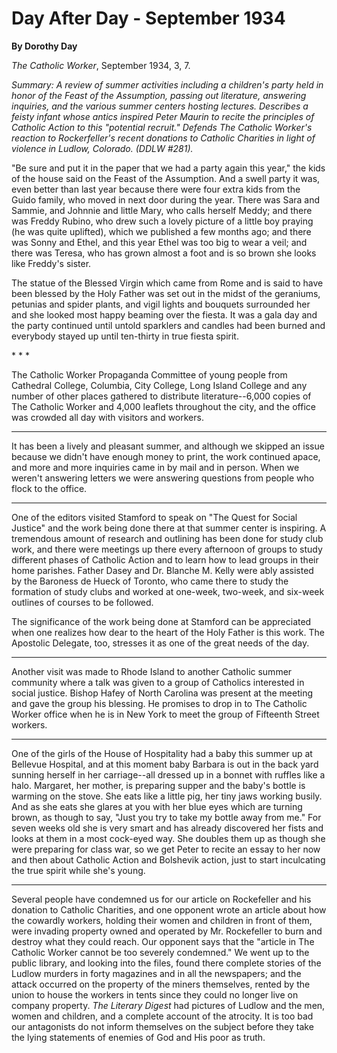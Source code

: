 Day After Day - September 1934
==============================

**By Dorothy Day**

*The Catholic Worker*, September 1934, 3, 7.

*Summary: A review of summer activities including a children's party
held in honor of the Feast of the Assumption, passing out literature,
answering inquiries, and the various summer centers hosting lectures.
Describes a feisty infant whose antics inspired Peter Maurin to recite
the principles of Catholic Action to this "potential recruit." Defends
*The Catholic Worker's* reaction to Rockerfeller's recent donations to
Catholic Charities in light of violence in Ludlow, Colorado. (DDLW
\#281).*

"Be sure and put it in the paper that we had a party again this year,"
the kids of the house said on the Feast of the Assumption. And a swell
party it was, even better than last year because there were four extra
kids from the Guido family, who moved in next door during the year.
There was Sara and Sammie, and Johnnie and little Mary, who calls
herself Meddy; and there was Freddy Rubino, who drew such a lovely
picture of a little boy praying (he was quite uplifted), which we
published a few months ago; and there was Sonny and Ethel, and this year
Ethel was too big to wear a veil; and there was Teresa, who has grown
almost a foot and is so brown she looks like Freddy's sister.

The statue of the Blessed Virgin which came from Rome and is said to
have been blessed by the Holy Father was set out in the midst of the
geraniums, petunias and spider plants, and vigil lights and bouquets
surrounded her and she looked most happy beaming over the fiesta. It was
a gala day and the party continued until untold sparklers and candles
had been burned and everybody stayed up until ten-thirty in true fiesta
spirit.

\* \* \*

The Catholic Worker Propaganda Committee of young people from Cathedral
College, Columbia, City College, Long Island College and any number of
other places gathered to distribute literature--6,000 copies of The
Catholic Worker and 4,000 leaflets throughout the city, and the office
was crowded all day with visitors and workers.

- - -

It has been a lively and pleasant summer, and although we skipped an
issue because we didn't have enough money to print, the work continued
apace, and more and more inquiries came in by mail and in person. When
we weren't answering letters we were answering questions from people who
flock to the office.

- - -

One of the editors visited Stamford to speak on "The Quest for Social
Justice" and the work being done there at that summer center is
inspiring. A tremendous amount of research and outlining has been done
for study club work, and there were meetings up there every afternoon of
groups to study different phases of Catholic Action and to learn how to
lead groups in their home parishes. Father Dasey and Dr. Blanche M.
Kelly were ably assisted by the Baroness de Hueck of Toronto, who came
there to study the formation of study clubs and worked at one-week,
two-week, and six-week outlines of courses to be followed.

The significance of the work being done at Stamford can be appreciated
when one realizes how dear to the heart of the Holy Father is this work.
The Apostolic Delegate, too, stresses it as one of the great needs of
the day.

- - -

Another visit was made to Rhode Island to another Catholic summer
community where a talk was given to a group of Catholics interested in
social justice. Bishop Hafey of North Carolina was present at the
meeting and gave the group his blessing. He promises to drop in to The
Catholic Worker office when he is in New York to meet the group of
Fifteenth Street workers.

- - -

One of the girls of the House of Hospitality had a baby this summer up
at Bellevue Hospital, and at this moment baby Barbara is out in the back
yard sunning herself in her carriage--all dressed up in a bonnet with
ruffles like a halo. Margaret, her mother, is preparing supper and the
baby's bottle is warming on the stove. She eats like a little pig, her
tiny jaws working busily. And as she eats she glares at you with her
blue eyes which are turning brown, as though to say, "Just you try to
take my bottle away from me." For seven weeks old she is very smart and
has already discovered her fists and looks at them in a most cock-eyed
way. She doubles them up as though she were preparing for class war, so
we get Peter to recite an essay to her now and then about Catholic
Action and Bolshevik action, just to start inculcating the true spirit
while she's young.

- - -

Several people have condemned us for our article on Rockefeller and his
donation to Catholic Charities, and one opponent wrote an article about
how the cowardly workers, holding their women and children in front of
them, were invading property owned and operated by Mr. Rockefeller to
burn and destroy what they could reach. Our opponent says that the
"article in The Catholic Worker cannot be too severely condemned." We
went up to the public library, and looking into the files, found there
complete stories of the Ludlow murders in forty magazines and in all the
newspapers; and the attack occurred on the property of the miners
themselves, rented by the union to house the workers in tents since they
could no longer live on company property. *The Literary Digest* had
pictures of Ludlow and the men, women and children, and a complete
account of the atrocity. It is too bad our antagonists do not inform
themselves on the subject before they take the lying statements of
enemies of God and His poor as truth.
